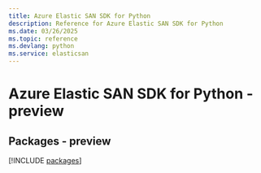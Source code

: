 ```yaml
---
title: Azure Elastic SAN SDK for Python
description: Reference for Azure Elastic SAN SDK for Python
ms.date: 03/26/2025
ms.topic: reference
ms.devlang: python
ms.service: elasticsan
---
```

# Azure Elastic SAN SDK for Python - preview
## Packages - preview
[!INCLUDE [packages](elastic-san-index.md)]